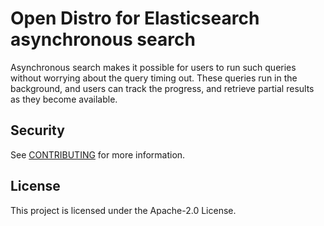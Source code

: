 # Open Distro for Elasticsearch asynchronous search
Asynchronous search makes it possible for users to run such queries without worrying about the query timing out. 
These queries run in the background, and users can track the progress, and retrieve partial results as they become available.

## Security

See [CONTRIBUTING](CONTRIBUTING.md#security-issue-notifications) for more information.

## License

This project is licensed under the Apache-2.0 License.
